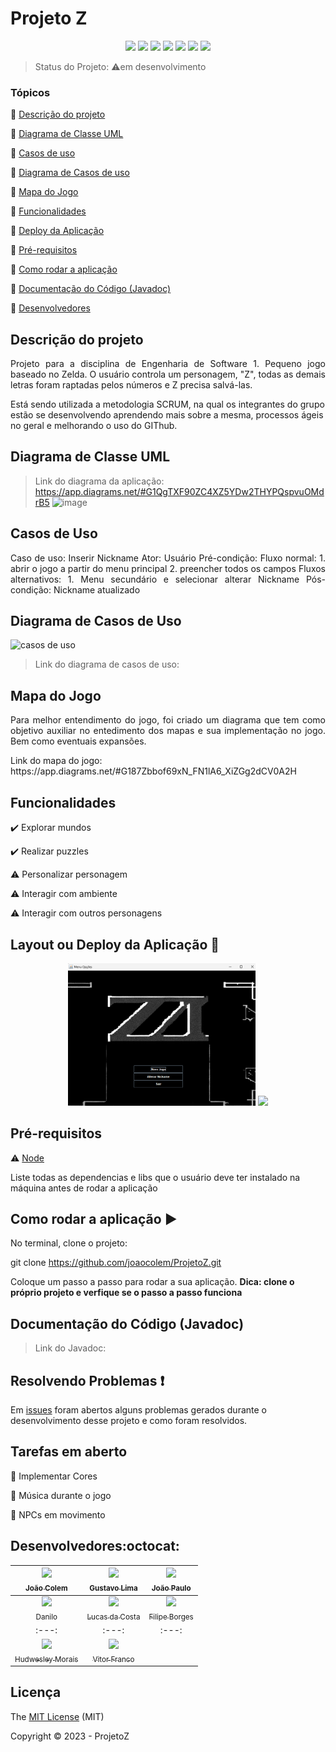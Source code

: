 <h1>Projeto Z</h1> 

<p align="center">
  <img src="![Badge em Desenvolvimento](http://img.shields.io/static/v1?label=STATUS&message=EM%20DESENVOLVIMENTO&color=GREEN&style=for-the-badge)"/>
  <img src="https://img.shields.io/badge/Java-ED8B00?style=for-the-badge&logo=openjdk&logoColor=white"/>
  <img src="http://img.shields.io/static/v1?label=License&message=MIT&color=green&style=for-the-badge"/>
  <img src="https://img.shields.io/badge/IntelliJ_IDEA-000000.svg?style=for-the-badge&logo=intellij-idea&logoColor=white"/>
  <img src="https://img.shields.io/badge/Visual_Studio-5C2D91?style=for-the-badge&logo=visual%20studio&logoColor=white"/>
  <img src="https://badgen.net/badge/ifmg/OuroBranco/green?icon=github"/>
   <img src="http://img.shields.io/static/v1?label=STATUS&message=EM%20DESENVOLVIMENTO&color=RED&style=for-the-badge"/>

</p>


> Status do Projeto: :warning:em desenvolvimento

### Tópicos 

:small_blue_diamond: [Descrição do projeto](#descrição-do-projeto)

:small_blue_diamond: [Diagrama de Classe UML](#diagrama-de-classe-uml)

:small_blue_diamond: [Casos de uso](#casos-de-uso)

:small_blue_diamond: [Diagrama de Casos de uso](#diagrama-de-casos-de-uso)

:small_blue_diamond: [Mapa do Jogo](#mapa-do-jogo)

:small_blue_diamond: [Funcionalidades](#funcionalidades)

:small_blue_diamond: [Deploy da Aplicação](#deploy-da-aplicação-dash)

:small_blue_diamond: [Pré-requisitos](#pré-requisitos)

:small_blue_diamond: [Como rodar a aplicação](#como-rodar-a-aplicação-arrow_forward)

:small_blue_diamond: [Documentação do Código (Javadoc)](#documentação-do-código-(javadoc))

:small_blue_diamond: [Desenvolvedores](#desenvolvedores)




## Descrição do projeto 

<p align="justify">
  Projeto para a disciplina de Engenharia de Software 1. Pequeno jogo baseado no Zelda. O usuário controla um personagem, "Z", todas as demais letras foram raptadas pelos números e Z precisa salvá-las.

  Está sendo utilizada a metodologia SCRUM, na qual os integrantes do grupo estão se desenvolvendo aprendendo mais sobre a mesma, processos ágeis no geral e melhorando o uso do GIThub. 
</p>

## Diagrama de Classe UML
> Link do diagrama da aplicação: https://app.diagrams.net/#G1QgTXF90ZC4XZ5YDw2THYPQspvuOMdrB5
![image](https://github.com/joaocolem/ProjetoZ/assets/105292741/d3444b94-a372-45fe-9f32-f6a8930249c6)

## Casos de Uso

<p align="justify">
Caso de uso: Inserir Nickname
Ator: Usuário
Pré-condição: 
Fluxo normal: 	1. abrir o jogo a partir do menu principal
		2. preencher todos os campos
Fluxos alternativos: 1. Menu secundário e selecionar alterar Nickname
Pós-condição: Nickname atualizado

</p>

## Diagrama de Casos de Uso
![casos de uso](https://github.com/joaocolem/ProjetoZ/assets/105292741/4c7d9d91-99d3-4b51-8472-381e5367e9f0)
> Link do diagrama de casos de uso:

## Mapa do Jogo
<p align="justify">
  Para melhor entendimento do jogo, foi criado um diagrama que tem como objetivo auxiliar no entedimento dos mapas e sua implementação no jogo. Bem como eventuais expansões.
</p>
Link do mapa do jogo: https://app.diagrams.net/#G187Zbbof69xN_FN1lA6_XiZGg2dCV0A2H

## Funcionalidades

:heavy_check_mark: Explorar mundos  

:heavy_check_mark: Realizar puzzles

:warning: Personalizar personagem

:warning: Interagir com ambiente 

:warning: Interagir com outros personagens  

## Layout ou Deploy da Aplicação :dash:


<div align="center">
<img src="https://github.com/joaocolem/ProjetoZ/blob/Gustavo-Branch/sshot/Captura%20de%20tela%202023-06-26%20125518.png?raw=true" width="300px" />
<img src="https://github.com/joaocolem/ProjetoZ/assets/105292741/a861faf7-8a21-4999-b8a9-920a92106cce" width="300px" />
</div>



## Pré-requisitos

:warning: [Node](https://nodejs.org/en/download/)


Liste todas as dependencias e libs que o usuário deve ter instalado na máquina antes de rodar a aplicação 

## Como rodar a aplicação :arrow_forward:

No terminal, clone o projeto: 

git clone https://github.com/joaocolem/ProjetoZ.git


Coloque um passo a passo para rodar a sua aplicação. **Dica: clone o próprio projeto e verfique se o passo a passo funciona**

## Documentação do Código (Javadoc)
> Link do Javadoc: 

## Resolvendo Problemas :exclamation:

Em [issues]() foram abertos alguns problemas gerados durante o desenvolvimento desse projeto e como foram resolvidos. 

## Tarefas em aberto


:memo: Implementar Cores

:memo: Música durante o jogo

:memo: NPCs em movimento

## Desenvolvedores:octocat:

| [<img src="https://avatars.githubusercontent.com/u/105292741?v=4" width=115><br><sub>João Colem</sub>](https://github.com/joaocolem) |  [<img src="https://avatars.githubusercontent.com/u/79370990?v=4" width=115><br><sub>Gustavo Lima</sub>](https://github.com/hgustavo98) |  [<img src="https://avatars.githubusercontent.com/u/130676497?v=4" width=115><br><sub>João Paulo</sub>](https://github.com/dezumiude) | 
| :---: | :---: | :---: 
[<img src="https://avatars.githubusercontent.com/u/134110807?v=4" width=115><br><sub>Danilo</sub>](https://github.com/danilohenriki) |  [<img src="https://avatars.githubusercontent.com/u/102836495?v=4" width=115><br><sub>Lucas da Costa</sub>](https://github.com/DreaMagici4n) |  [<img src="https://avatars.githubusercontent.com/u/134005292?v=4" width=115><br><sub>Filipe Borges</sub>](https://github.com/FilipeBrges)|| 
| :---: | :---: | :---: 
| [<img src="https://avatars.githubusercontent.com/u/85462812?v=4" width=115><br><sub>Hudwesley Morais</sub>](https://github.com/hudwesley) | [<img src="https://avatars.githubusercontent.com/u/93010166?v=4" width=115><br><sub>Vitor Franco</sub>](https://github.com/vfranco00)


## Licença 

The [MIT License]() (MIT)

Copyright :copyright: 2023 - ProjetoZ
